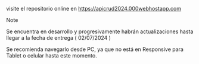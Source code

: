 visite el repositorio online en 
https://apicrud2024.000webhostapp.com

  > [!NOTE]
  > Se encuentra en desarrollo y progresivamente habrán actualizaciones hasta llegar a la fecha de entrega ( 02/07/2024 )

Se recomienda navegarlo desde PC, ya que no está en Responsive para Tablet o celular hasta este momento.
